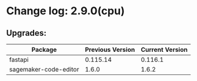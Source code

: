 # Change log: 2.9.0(cpu)

## Upgrades: 

Package | Previous Version | Current Version
---|---|---
fastapi|0.115.14|0.116.1
sagemaker-code-editor|1.6.0|1.6.2
